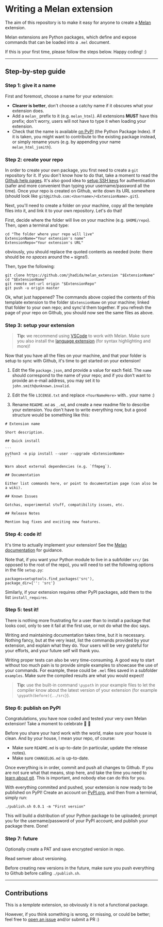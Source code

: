 
# Writing a Melan extension

The aim of this repository is to make it easy for anyone to create a [Melan](https://github.com/jhadida/melan) extension.

Melan extensions are Python packages, which define and expose commands that can be loaded into a `.mel` document.

If this is your first time, please follow the steps below. Happy coding! :) 

---

## Step-by-step guide

### Step 1: give it a name

First and foremost, choose a name for your extension:

- **Clearer is better**, don't choose a catchy name if it obscures what your extension does.
- Add a `melan_` prefix to it (e.g. `melan_html`). All extensions **MUST** have this prefix; don't worry, users will not have to type it when loading your extension.
- Check that the name is available [on PyPI](https://pypi.org/) (the Python Package Index). If it is taken, you might want to contribute to the existing package instead, or simply rename yours (e.g. by appending your name `melan_html_jsmith`).

### Step 2: create your repo

In order to create your own package, you first need to create a `git` repository for it.
If you don't know how to do that, take a moment to read the [Github help pages](https://help.github.com/en/github/getting-started-with-github/create-a-repo).
It's also good idea to [setup SSH keys](https://help.github.com/en/github/authenticating-to-github/connecting-to-github-with-ssh) for authentication (safer and more convenient than typing your username/password all the time).
Once your repo is created on Github, write down its URL somewhere (should look like `git@github.com:<Username>/<ExtensionName>.git`). 

Next, you'll need to create a folder on your machine, copy all the template files into it, and link it to your own repository. Let's do that!

First, decide where the folder will live on your machine (e.g. `$HOME/repo`). Then, open a terminal and type:
```
cd "The folder where your repo will live"
ExtensionName="Your extension's name"
ExtensionRepo="Your extension's URL"
```
obviously, you should replace the quoted contents as needed (note: there should be _no spaces_ around the `=` signs!).

Then, type the following:
```
git clone https://github.com/jhadida/melan_extension "$ExtensionName"
cd "$ExtensionName"
git remote set-url origin "$ExtensionRepo"
git push -u origin master
```

Ok, what just happened? The commands above copied the contents of this template extension to the folder `$ExtensionName` on your machine; linked that folder to your own repo; and sync'd them together. If you refresh the page of your repo on Github, you should now see the same files as above.

### Step 3: setup your extension

> **Tip:** we recommend using [VSCode](https://code.visualstudio.com/) to work with Melan. Make sure you also install the [language extension](https://marketplace.visualstudio.com/items?itemName=jhadida.melan) (for syntax highlighting and more)!

Now that you have all the files on your machine, and that your folder is setup to sync with Github, it's time to get started on your extension!

1. Edit the file `package.json`, and provide a value for each field. The `name` should correspond to the name of your repo; and if you don't want to provide an e-mail address, you may set it to `john.smith@unknown.invalid`.

2. Edit the file `LICENSE.txt` and replace `<YourNameHere>` with.. your name :)

3. Rename `README.md` as `_.md`, and create a new readme file to describe your extension. You don't have to write everything now, but a good structure would be something like this:
````
# Extension name

Short description.

## Quick install

```
python3 -m pip install --user --upgrade <ExtensionName>
```

Warn about external dependencies (e.g. `ffmpeg`).

## Documentation

Either list commands here, or point to documentation page (can also be a wiki).

## Known Issues

Gotchas, experimental stuff, compatibility issues, etc.

## Release Notes

Mention bug fixes and exciting new features.
````

### Step 4: code it!

It's time to actually implement your extension! See the [Melan documentation](https://jhadida.github.io/melan/#/create/intro) for guidance.

Note that, if you want your Python module to live in a subfolder `src/` (as opposed to the root of the repo), you will need to set the following options in the file `setup.py`:
```
packages=setuptools.find_packages('src'),
package_dir={'': 'src'}
```

Similarly, if your extension requires other PyPI packages, add them to the list `install_requires`.

### Step 5: test it!

There is nothing more frustrating for a user than to install a package that looks cool, only to see it fail at the first use, or not do what the doc says.

Writing and maintaining documentation takes time, but it is necessary. Nothing fancy, but at the very least, list the commands provided by your extension, and explain what they do.
Your users will be very grateful for your efforts, and your future self will thank you.

Writing proper tests can also be very time-consuming. 
A good way to start without too much pain is to provide simple examples to showcase the use of your commands. For example, these could be `.mel` files saved in a subfolder `examples`.  Make sure the compiled results are what you would expect!

> **Tip:** use the built-in command `\pypath` in your example files to let the compiler know about the latest version of your extension (for example `\pypath(before){../src}`).

### Step 6: publish on PyPI

Congratulations, you have now coded and tested your very own Melan extension! Take a moment to celebrate :100: :tada:

Before you share your hard work with the world, make sure your house is clean. And by your house, I mean your repo, of course:

- Make sure `README.md` is up-to-date (in particular, update the release notes).
- Make sure `CHANGELOG.md` is up-to-date.

Once everything is in order, commit and push all changes to Github. If you are not sure what that means, stop here, and take the time you need to [learn about git](https://help.github.com/en/github/managing-files-in-a-repository/managing-files-using-the-command-line). This is important, and nobody else can do this for you. 

With everything commited and pushed, your extension is now ready to be published on PyPI!
Create an account on [PyPI.org](https://pypi.org/), and then from a terminal, simply run: 
```
./publish.sh 0.0.1 -m "First version"
```
This will build a distribution of your Python package to be uploaded; prompt you for the username/password of your PyPI account; and publish your package there.
Done!

### Step 7: future

Optionally create a PAT and save encrypted version in repo.

Read semver about versioning.

Before creating new versions in the future, make sure you push everything to Github before calling `./publish.sh`. 

--- 

## Contributions

This is a _template_ extension, so obviously it is not a functional package.

However, if you think something is wrong, or missing, or could be better; feel free to [open an issue](https://github.com/jhadida/melan_extension/issues) and/or submit a PR :)
